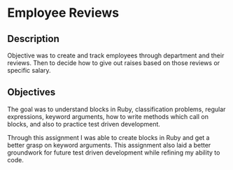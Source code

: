 # Employee Reviews

## Description
Objective was to create and track employees through department and their reviews. Then to decide how to give out raises based on those reviews or specific salary.

## Objectives
The goal was to understand blocks in Ruby, classification problems, regular expressions, keyword arguments, how to write methods which call on blocks, and also to practice test driven development.

Through this assignment I was able to create blocks in Ruby and get a better grasp on keyword arguments. This assignment also laid a better groundwork for future test driven development while refining my ability to code.
